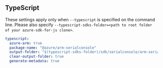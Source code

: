 ## TypeScript

These settings apply only when `--typescript` is specified on the command line.
Please also specify `--typescript-sdks-folder=<path to root folder of your azure-sdk-for-js clone>`.

``` yaml $(typescript)
typescript:
  azure-arm: true
  package-name: "@azure/arm-serialconsole"
  output-folder: "$(typescript-sdks-folder)/sdk/serialconsole/arm-serialconsole"
  clear-output-folder: true
  generate-metadata: true
```
